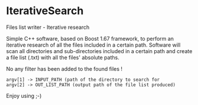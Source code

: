 # IterativeSearch

Files list writer  - Iterative research 

Simple C++ software, based on Boost 1.67 framework, to perform an iterative research of all the files included in a certain path.
Software will scan all directories and sub-directories included in a certain path and create a file list (.txt) with all the files' absolute paths.

No any filter has been added to the found files !

    argv[1] -> INPUT_PATH (path of the directory to search for
    argv[2] -> OUT_LIST_PATH (output path of the file list produced)

Enjoy using ;-)
